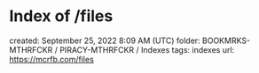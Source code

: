 # Index of /files

created: September 25, 2022 8:09 AM (UTC)
folder: BOOKMRKS-MTHRFCKR / PIRACY-MTHRFCKR / Indexes
tags: indexes
url: https://mcrfb.com/files